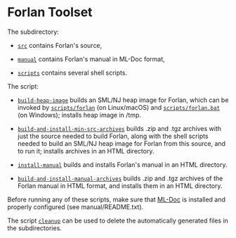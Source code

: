 Forlan Toolset
======================================================================

The subdirectory:

* [`src`](src) contains Forlan's source,

* [`manual`](manual) contains Forlan's manual in ML-Doc format,

* [`scripts`](scripts) contains several shell scripts.

The script:

* [`build-heap-image`](build-heap-image) builds an SML/NJ heap image
    for Forlan, which can be invoked by
    [`scripts/forlan`](scripts/forlan) (on Linux/macOS) and
    [`scripts/forlan.bat`](scripts/forlan.bat) (on Windows); installs
    heap image in /tmp.

* [`build-and-install-min-src-archives`](build-and-install-min-src-archives)
    builds .zip and .tgz archives with just the source needed to build
    Forlan, along with the shell scripts needed to build an SML/NJ
    heap image for Forlan from this source, and to run it; installs
    archives in an HTML directory.

* [`install-manual`](install-manual) builds and installs Forlan's
    manual in an HTML directory.

* [`build-and-install-manual-archives`](build-and-install-manual-archives)
    builds .zip and .tgz archives of the Forlan manual in HTML format,
    and installs them in an HTML directory.

Before running any of these scripts, make sure that
[ML-Doc](https://people.cs.uchicago.edu/~jhr/tools/ml-doc.html) is
installed and properly configured (see manual/README.txt).

The script [`cleanup`](cleanup) can be used to delete the
automatically generated files in the subdirectories.
